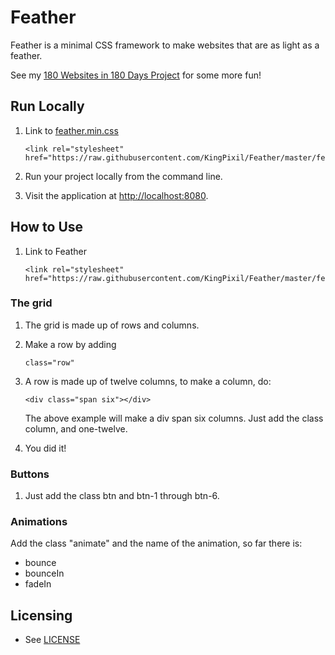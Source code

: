 # Feather
Feather is a minimal CSS framework to make websites that are as light as a feather.

See my [180 Websites in 180 Days Project](http://180io.com) for some more fun!

## Run Locally
   
1. Link to [feather.min.css](https://raw.githubusercontent.com/KingPixil/Feather/master/feather.min.css)

   ```
   <link rel="stylesheet" href="https://raw.githubusercontent.com/KingPixil/Feather/master/feather.min.css"/>
   ```
2. Run your project locally from the command line.

3. Visit the application at [http://localhost:8080](http://localhost:8080).

## How to Use
1. Link to Feather
   ```
   <link rel="stylesheet" href="https://raw.githubusercontent.com/KingPixil/Feather/master/feather.min.css"/>
   ```
### The grid
1. The grid is made up of rows and columns.
2. Make a row by adding
   ```
   class="row"
   ```
3. A row is made up of twelve columns, to make a column, do:
   ```
   <div class="span six"></div>
   ```
   The above example will make a div span six columns. Just add the class column, and one-twelve.
   
4. You did it!

### Buttons
1. Just add the class btn and btn-1 through btn-6.

### Animations
   Add the class "animate" and the name of the animation, so far there is:
   * bounce
   * bounceIn
   * fadeIn

## Licensing

* See [LICENSE](LICENSE)
